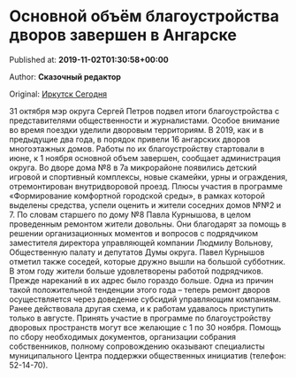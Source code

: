 
# Основной объём благоустройства дворов завершен в Ангарске

Published at: **2019-11-02T01:30:58+00:00**

Author: **Сказочный редактор**

Original: [Иркутск Сегодня](https://irk.today/2019/11/02/osnovnoj-objom-blagoustrojstva-dvorov-zavershen-v-angarske/)

31 октября мэр округа Сергей Петров подвел итоги благоустройства с представителями общественности и журналистами. Особое внимание во время поездки уделили дворовым территориям.
В 2019, как и в предыдущие два года, в порядок привели 16 ангарских дворов многоэтажных домов. Работы по их благоустройству стартовали в июне, к 1 ноября основной объем завершен, сообщает администрация округа.
Во дворе дома №8 в 7а микрорайоне появились детский игровой и спортивный комплексы, новые скамейки, урны и ограждения, отремонтирован внутридворовой проезд.
Плюсы участия в программе «Формирование комфортной городской среды», в рамках которой выделены средства, успели оценить и жители соседних домов №№2 и 7.
По словам старшего по дому №8 Павла Курнышова, в целом проведенным ремонтом жители довольны. Они благодарят за помощь в решении организационных моментов и вопросов с подрядчиком заместителя директора управляющей компании Людмилу Вольнову, Общественную палату и депутатов Думы округа. Павел Курнышов отметил также соседей, которые дружно вышли на большой субботник.
В этом году жители больше удовлетворены работой подрядчиков. Прежде нареканий в их адрес было гораздо больше. Одна из причин такой положительной тенденции этого года – теперь ремонт дворов осуществляется через доведение субсидий управляющим компаниям. Ранее действовала другая схема, и к работам удавалось приступить только в августе.
Принять участие в программе по благоустройству дворовых пространств могут все желающие с 1 по 30 ноября. Помощь по сбору необходимых документов, организации собрания собственников, полному сопровождению оказывают специалисты муниципального Центра поддержки общественных инициатив (телефон: 52-14-70).
